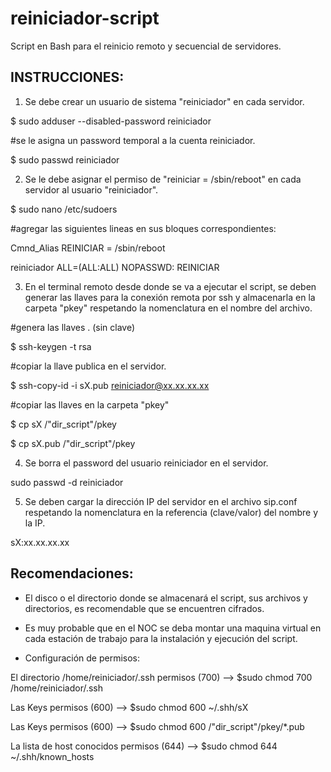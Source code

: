 # reiniciador-script
Script en Bash para el reinicio remoto y secuencial de servidores.

## INSTRUCCIONES:
1. Se debe crear un usuario de sistema "reiniciador" en cada servidor.

$ sudo adduser --disabled-password reiniciador

#se le asigna un password temporal a la cuenta reiniciador.

$ sudo passwd reiniciador


2. Se le debe asignar el permiso de "reiniciar = /sbin/reboot" en cada servidor al usuario "reiniciador".

$ sudo nano /etc/sudoers

#agregar las siguientes lineas en sus bloques correspondientes:

Cmnd_Alias REINICIAR = /sbin/reboot

reiniciador ALL=(ALL:ALL) NOPASSWD: REINICIAR

3. En el terminal remoto desde donde se va a ejecutar el script, se deben
generar las llaves para la conexión remota por ssh y almacenarla en
la carpeta "pkey" respetando la nomenclatura en el nombre del archivo.

#genera las llaves . (sin clave)

$ ssh-keygen -t rsa

#copiar la llave publica en el servidor.

$ ssh-copy-id -i sX.pub reiniciador@xx.xx.xx.xx

#copiar las llaves en la carpeta "pkey"

$ cp sX /"dir_script"/pkey

$ cp sX.pub /"dir_script"/pkey

4. Se borra el password del usuario reiniciador en el servidor.

sudo passwd -d reiniciador


5. Se deben cargar la dirección IP del servidor en el archivo sip.conf respetando
la nomenclatura en la referencia (clave/valor) del nombre y la IP.

sX:xx.xx.xx.xx

## Recomendaciones:
- El disco o el directorio donde se almacenará el script, sus archivos y directorios, es recomendable que se encuentren cifrados.

- Es muy probable que en el NOC se deba montar una maquina virtual en cada estación de trabajo para la instalación y ejecución del script.

- Configuración de permisos:

El directorio /home/reiniciador/.ssh  permisos (700)  --> $sudo chmod 700 /home/reiniciador/.ssh

Las Keys permisos (600)                       --> $sudo chmod 600 ~/.shh/sX

Las Keys permisos (600)                       --> $sudo chmod 600 /"dir_script"/pkey/*.pub

La lista de host conocidos permisos (644)     --> $sudo chmod 644 ~/.shh/known_hosts
